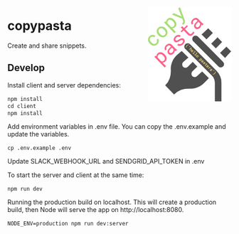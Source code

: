 <a href="https://copypasta.lmachens.now.sh/" target="_blank"><img src="./.github/logo.jpg" alt="copypasta" align="right" height="212" width="188" /></a>

# copypasta

Create and share snippets.

## Develop

Install client and server dependencies:

```
npm install
cd client
npm install
```

Add environment variables in .env file. You can copy the .env.example and update the variables.

```
cp .env.example .env
```

Update SLACK_WEBHOOK_URL and SENDGRID_API_TOKEN in .env

To start the server and client at the same time:

```
npm run dev
```

Running the production build on localhost. This will create a production build, then Node will serve the app on http://localhost:8080.

```
NODE_ENV=production npm run dev:server
```
